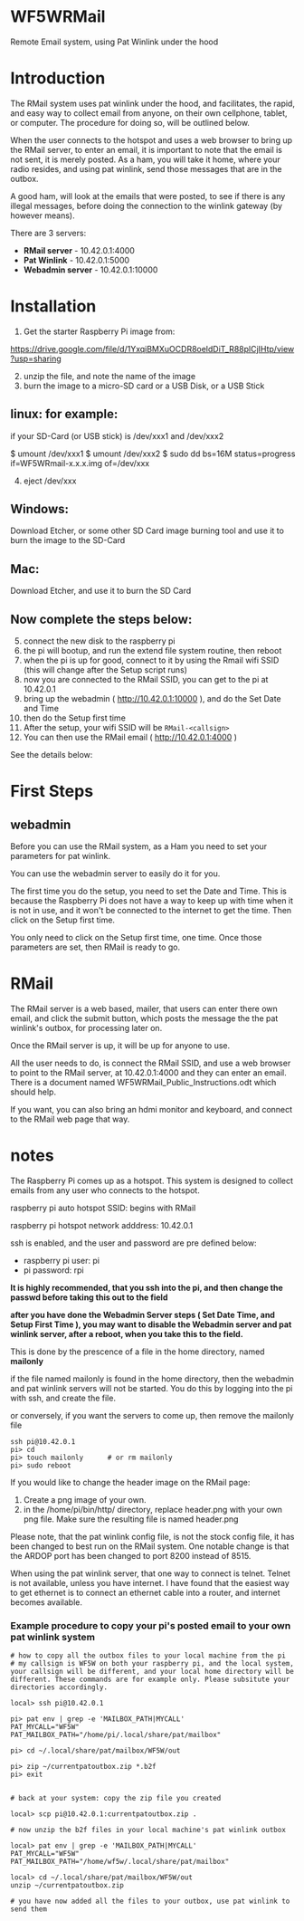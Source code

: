 # WF5WRMail
Remote Email system, using Pat Winlink under the hood

# Introduction

The RMail system uses pat winlink under the hood, and facilitates, the rapid, and easy way to collect email from anyone, on their own cellphone, tablet, or computer. The procedure for doing so, will be outlined below.

When the user connects to the hotspot and uses a web browser to bring up the RMail server, to enter an email, it is important to note that the email is not sent, it is merely posted. As a ham, you will take it home, where your radio resides, and using pat winlink, send those messages that are in the outbox.

A good ham,  will look at the emails that were posted, to see if there is any illegal messages, before doing the connection to the winlink gateway (by however means).

There are 3 servers:

- **RMail server**  - 10.42.0.1:4000 
- **Pat Winlink** - 10.42.0.1:5000 
- **Webadmin server** - 10.42.0.1:10000 

# Installation

1. Get the starter Raspberry Pi image from:
   
https://drive.google.com/file/d/1YxqiBMXuOCDR8oeldDiT_R88plCjIHtp/view?usp=sharing

2. unzip the file, and note the name of the image
3. burn the image to a micro-SD card or a USB Disk, or a USB Stick

## linux: for example:

if your SD-Card (or USB stick) is /dev/xxx1 and /dev/xxx2

$ umount /dev/xxx1
$ umount /dev/xxx2
$ sudo dd bs=16M status=progress if=WF5WRmail-x.x.x.img of=/dev/xxx

4. eject /dev/xxx

## Windows:

Download Etcher, or some other SD Card image burning tool
and use it to burn the image to the SD-Card

## Mac:

Download Etcher, and use it to burn the SD Card

## Now complete the steps below:

5. connect the new disk to the raspberry pi
6. the pi will bootup, and run the extend file system routine, then reboot
7. when the pi is up for good, connect to it by using the Rmail wifi SSID (this will change after the Setup script runs)
8. now you are connected to the RMail SSID, you can get to the pi at 10.42.0.1
9. bring up the webadmin ( http://10.42.0.1:10000 ), and do the Set Date and Time
10. then do the Setup first time
11. After the setup, your wifi SSID will be    ```RMail-<callsign>```
12. You can then use the RMail email ( http://10.42.0.1:4000 )

See the details below:

# First Steps

## webadmin

Before you can use the RMail system, as a Ham you need to set your parameters for pat winlink.

You can use the webadmin server to easily do it for you. 

The first time you do the setup, you need to set the Date and Time. This is because the Raspberry Pi does not have a way to keep up with time when it is not in use, and it won't be connected to the internet to get the time. Then click on the Setup first time.

You only need to click on the Setup first time, one time. Once those parameters are set, then RMail is ready to go.

# RMail

The RMail server is a web based,  mailer, that users can enter there own email, and 
click the submit button, which posts the message the the pat winlink's outbox, for processing later on.

Once the RMail server is up, it will be up for anyone to use.

All the user needs to do, is connect the RMail SSID, and use a web browser to point to the RMail server, at 10.42.0.1:4000 and they can enter an email. There is a document named WF5WRMail_Public_Instructions.odt which should help.

If you want, you can also bring an hdmi monitor and keyboard, and connect to the RMail web page that way.

# notes

The Raspberry Pi comes up as a hotspot. This system is designed to collect emails from any user who connects to the hotspot.

raspberry pi auto hotspot SSID: begins with RMail

raspberry pi hotspot network adddress: 10.42.0.1

ssh is enabled, and the user and password are pre defined below: 

- raspberry pi user: pi
- pi password: rpi


**It is highly recommended, that you ssh into the pi, and then change the passwd before taking this out to the field**

**after you have done the Webadmin Server steps ( Set Date Time, and Setup First Time ), you may want to disable the Webadmin server and pat winlink server, after a reboot, when you take this to the field.**

This is done by the prescence of a file in the home directory, named **mailonly**

if the file named mailonly is found in the home directory, then the webadmin and pat winlink servers will not be started. You do this by logging into the pi with ssh, and  create the file.
  
or conversely, if you want the servers to come up, then remove the mailonly file

```
ssh pi@10.42.0.1
pi> cd
pi> touch mailonly      # or rm mailonly
pi> sudo reboot
```


If you would like to change the header image on the RMail page:
1. Create a png image of your own.
2. in the /home/pi/bin/http/ directory, replace header.png with your own png file. Make sure the resulting file is named header.png

Please note, that the pat winlink config file, is not the stock config file, it has been changed to best run on the RMail system. One notable change is that the ARDOP port has been changed to port 8200 instead of 8515.

When using the pat winlink server, that one way to connect is telnet. Telnet is not available, unless you have internet. I have found that the easiest way to get ethernet is to connect an ethernet cable into a router, and internet becomes available.

### Example procedure to copy your pi's posted email to your own pat winlink system
```
# how to copy all the outbox files to your local machine from the pi
# my callsign is WF5W on both your raspberry pi, and the local system, your callsign will be different, and your local home directory will be different. These commands are for example only. Please subsitute your directories accordingly. 

local> ssh pi@10.42.0.1

pi> pat env | grep -e 'MAILBOX_PATH|MYCALL'
PAT_MYCALL="WF5W"
PAT_MAILBOX_PATH="/home/pi/.local/share/pat/mailbox"

pi> cd ~/.local/share/pat/mailbox/WF5W/out

pi> zip ~/currentpatoutbox.zip *.b2f
pi> exit


# back at your system: copy the zip file you created

local> scp pi@10.42.0.1:currentpatoutbox.zip .

# now unzip the b2f files in your local machine's pat winlink outbox

local> pat env | grep -e 'MAILBOX_PATH|MYCALL'
PAT_MYCALL="WF5W"
PAT_MAILBOX_PATH="/home/wf5w/.local/share/pat/mailbox"

local> cd ~/.local/share/pat/mailbox/WF5W/out
unzip ~/currentpatoutbox.zip 

# you have now added all the files to your outbox, use pat winlink to send them
```
